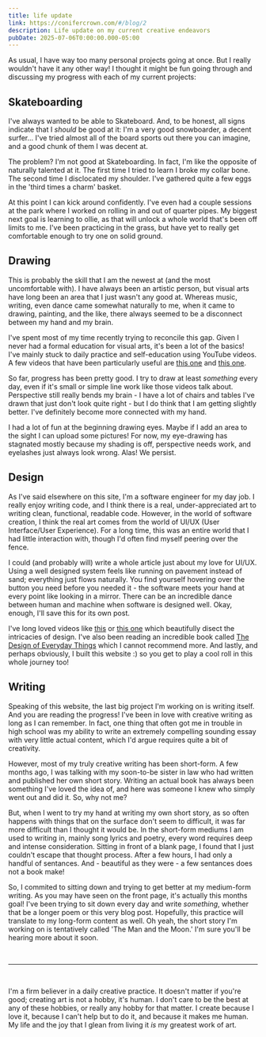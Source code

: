 ```yaml
---
title: life update
link: https://conifercrown.com/#/blog/2
description: Life update on my current creative endeavors
pubDate: 2025-07-06T0:00:00.000-05:00
---
```


As usual, I have way too many personal projects going at once. But I really wouldn't have it any other way! I thought it might be fun going through and discussing my progress with each of my current projects:

## Skateboarding

I've always wanted to be able to Skateboard. And, to be honest, all signs indicate that I _should_ be good at it: I'm a very good snowboarder, a decent surfer... I've tried almost all of the board sports out there you can imagine, and a good chunk of them I was decent at.

The problem? I'm not good at Skateboarding. In fact, I'm like the opposite of naturally talented at it. The first time I tried to learn I broke my collar bone. The second time I disclocated my shoulder. I've gathered quite a few eggs in the 'third times a charm' basket.

At this point I can kick around confidently. I've even had a couple sessions at the park where I worked on rolling in and out of quarter pipes. My biggest next goal is learning to ollie, as that will unlock a whole world that's been off limits to me. I've been practicing in the grass, but have yet to really get comfortable enough to try one on solid ground.

## Drawing

This is probably the skill that I am the newest at (and the most uncomfortable with). I have always been an artistic person, but visual arts have long been an area that I just wasn't any good at. Whereas music, writing, even dance came somewhat naturally to me, when it came to drawing, painting, and the like, there always seemed to be a disconnect between my hand and my brain.

I've spent most of my time recently trying to reconcile this gap. Given I never had a formal education for visual arts, it's been a lot of the basics! I've mainly stuck to daily practice and self-education using YouTube videos. A few videos that have been particularly useful are [this one](https://www.youtube.com/watch?v=BKiopm83L8c&t=142s) and [this one](https://www.youtube.com/watch?v=EUKZMqQtz2w&t=278s).

So far, progress has been pretty good. I try to draw at least _something_ every day, even if it's small or simple line work like those videos talk about. Perspective still really bends my brain - I have a lot of chairs and tables I've drawn that just don't look quite right - but I do think that I am getting slightly better. I've definitely become more connected with my hand.

I had a lot of fun at the beginning drawing eyes. Maybe if I add an area to the sight I can upload some pictures! For now, my eye-drawing has stagnated mostly because my shading is off, perspective needs work, and eyelashes just always look wrong. Alas! We persist.

## Design

As I've said elsewhere on this site, I'm a software engineer for my day job. I really enjoy writing code, and I think there is a real, under-appreciated art to writing clean, functional, readable code. However, in the world of software creation, I think the real art comes from the world of UI/UX (User Interface/User Experience). For a long time, this was an entire world that I had little interaction with, though I'd often find myself peering over the fence.

I could (and probably will) write a whole article just about my love for UI/UX. Using a well designed system feels like running on pavement instead of sand; everything just flows naturally. You find yourself hovering over the button you need before you needed it - the software meets your hand at every point like looking in a mirror. There can be an incredible dance between human and machine when software is designed well. Okay, enough, I'll save this for its own post.

I've long loved videos like [this](https://www.youtube.com/watch?v=AXpxZMRM1EY) or [this one](https://www.youtube.com/watch?v=YElVQqNwrJ4) which beautifully disect the intricacies of design. I've also been reading an incredible book called [The Design of Everyday Things](https://www.goodreads.com/book/show/840.The_Design_of_Everyday_Things) which I cannot recommend more. And lastly, and perhaps obviously, I built this website :) so you get to play a cool roll in this whole journey too!

## Writing

Speaking of this website, the last big project I'm working on is writing itself. And you are reading the progress! I've been in love with creative writing as long as I can remember. In fact, one thing that often got me in trouble in high school was my ability to write an extremely compelling sounding essay with very little actual content, which I'd argue requires quite a bit of creativity.

However, most of my truly creative writing has been short-form. A few months ago, I was talking with my soon-to-be sister in law who had written and published her own short story. Writing an actual book has always been something I've loved the idea of, and here was someone I knew who simply went out and did it. So, why not me?

But, when I went to try my hand at writing my own short story, as so often happens with things that on the surface don't seem to difficult, it was far more difficult than I thought it would be. In the short-form mediums I am used to writing in, mainly song lyrics and poetry, every word requires deep and intense consideration. Sitting in front of a blank page, I found that I just couldn't escape that thought process. After a few hours, I had only a handful of sentances. And - beautiful as they were - a few sentances does not a book make!

So, I commited to sitting down and trying to get better at my medium-form writing. As you may have seen on the front page, it's actually this months goal! I've been trying to sit down every day and write _something_, whether that be a longer poem or this very blog post. Hopefully, this practice will translate to my long-form content as well. Oh yeah, the short story I'm working on is tentatively called 'The Man and the Moon.' I'm sure you'll be hearing more about it soon.

&nbsp;

---

&nbsp;

I'm a firm believer in a daily creative practice. It doesn't matter if you're good; creating art is not a hobby, it's human. I don't care to be the best at any of these hobbies, or really any hobby for that matter. I create because I love it, because I can't help but to do it, and because it makes me human. My life and the joy that I glean from living it _is_ my greatest work of art.
